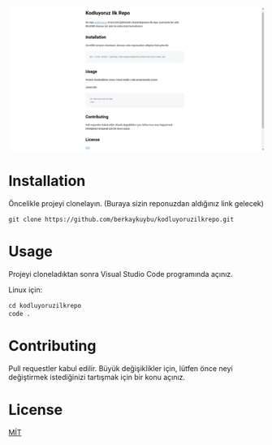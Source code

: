 ![lorem picsul gorsel](https://raw.githubusercontent.com/Kodluyoruz/taskforce/main/git/odev1/figures/markdown.png)
# Installation

Öncelikle projeyi clonelayın. (Buraya sizin reponuzdan aldığınız link gelecek)
```
git clone https://github.com/berkaykuybu/kodluyoruzilkrepo.git
```
# Usage
Projeyi cloneladıktan sonra Visual Studio Code programında açınız.

Linux için:
```
cd kodluyoruzilkrepo
code .
```
# Contributing
Pull requestler kabul edilir. Büyük değişiklikler için, lütfen önce neyi değiştirmek istediğinizi tartışmak için bir konu açınız.
# License
[MİT](https://choosealicense.com/licenses/mit/)